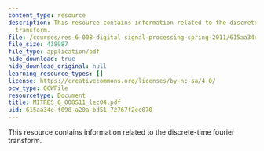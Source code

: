 ```yaml
---
content_type: resource
description: This resource contains information related to the discrete-time fourier
  transform.
file: /courses/res-6-008-digital-signal-processing-spring-2011/615aa34ef098a20abd5172767f2ee070_MITRES_6_008S11_lec04.pdf
file_size: 418987
file_type: application/pdf
hide_download: true
hide_download_original: null
learning_resource_types: []
license: https://creativecommons.org/licenses/by-nc-sa/4.0/
ocw_type: OCWFile
resourcetype: Document
title: MITRES_6_008S11_lec04.pdf
uid: 615aa34e-f098-a20a-bd51-72767f2ee070
---
```

This resource contains information related to the discrete-time fourier transform.